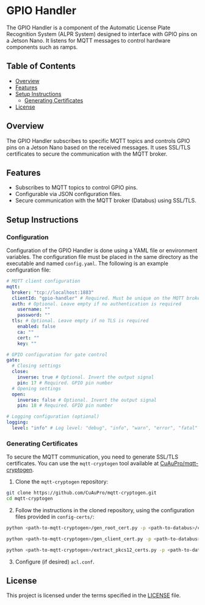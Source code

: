 # GPIO Handler

The GPIO Handler is a component of the Automatic License Plate Recognition System (ALPR System) designed to interface
with GPIO pins on a Jetson Nano. It listens for MQTT messages to control hardware components such as ramps.

## Table of Contents

- [Overview](#overview)
- [Features](#features)
- [Setup Instructions](#setup-instructions)
    - [Generating Certificates](#generating-certificates)
- [License](#license)

## Overview <a id='overview'></a>

The GPIO Handler subscribes to specific MQTT topics and controls GPIO pins on a Jetson Nano based on the received
messages. It uses SSL/TLS certificates to secure the communication with the MQTT broker.

## Features <a id='features'></a>

- Subscribes to MQTT topics to control GPIO pins.
- Configurable via JSON configuration files.
- Secure communication with the MQTT broker (Databus) using SSL/TLS.

## Setup Instructions <a id='setup-instructions'></a>

### Configuration

Configuration of the GPIO Handler is done using a YAML file or environment variables. The configuration file must be
placed in the same directory as the executable and named `config.yaml`. The following is an example configuration file:

```yaml
# MQTT client configuration
mqtt:
  broker: "tcp://localhost:1883"
  clientId: "gpio-handler" # Required. Must be unique on the MQTT broker
  auth: # Optional. Leave empty if no authentication is required
    username: ""
    password: ""
  tls: # Optional. Leave empty if no TLS is required
    enabled: false
    ca: ""
    cert: ""
    key: ""

# GPIO configuration for gate control
gate:
  # Closing settings
  close:
    inverse: true # Optional. Invert the output signal
    pin: 17 # Required. GPIO pin number
  # Opening settings
  open:
    inverse: false # Optional. Invert the output signal
    pin: 18 # Required. GPIO pin number

# Logging configuration (optional)
logging:
  level: "info" # Log level: "debug", "info", "warn", "error", "fatal"
```

### Generating Certificates <a id='generating-certificates'></a>

To secure the MQTT communication, you need to generate SSL/TLS certificates. You can use the `mqtt-cryptogen` tool
available at [CuAuPro/mqtt-cryptogen](https://github.com/CuAuPro/mqtt-cryptogen).

1. Clone the `mqtt-cryptogen` repository:

```bash
git clone https://github.com/CuAuPro/mqtt-cryptogen.git
cd mqtt-cryptogen
```

2. Follow the instructions in the cloned repository, using the configuration files provided in `config-certs/`:

```bash
python <path-to-mqtt-cryptogen>/gen_root_cert.py -p <path-to-databus>/config-certs/root_cert_req.json
```

```bash
python <path-to-mqtt-cryptogen>/gen_client_cert.py -p <path-to-databus>/config-certs/client_cert_req.json 
```

```bash
python <path-to-mqtt-cryptogen>/extract_pkcs12_certs.py -p <path-to-databus>/config-certs/extract_pkcs12_req.json
```

3. Configure (if desired) `acl.conf`.

## License <a id='license'></a>

This project is licensed under the terms specified in the [LICENSE](../LICENSE) file.

